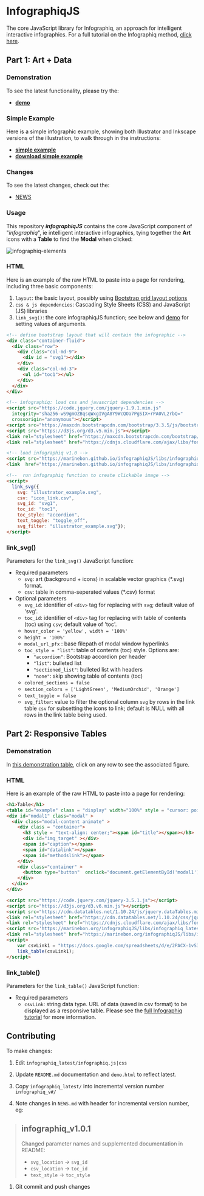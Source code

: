 # InfographiqJS

The core JavaScript library for Infographiq, an approach for intelligent interactive infographics. For a full tutorial on the Infographiq method, [click here](https://marinebon.org/infographiq/).

## Part 1: Art + Data

### Demonstration

To see the latest functionality, please try the:

- [**demo**](./demo.html)

### Simple Example

Here is a simple infographic example, showing both Illustrator and Inkscape versions of the illustration, to walk through in the instructions:

- [**simple example**](infographiq_example/infographic.html)
- [**download simple example**](./infographiq_example.zip)

### Changes

To see the latest changes, check out the:

- [NEWS](./NEWS.html)

### Usage

This repository _**infographiqJS**_ contains the core JavaScript component of "_infographiq_", ie intelligent interactive infographics, tying together the **Art** icons with a **Table** to find the **Modal** when clicked:

<!--
infographiq-elements - Google Drawing
- Edit: https://docs.google.com/drawings/d/1i0gjyNsWqqTKJqDJ5SPbqHJLWer0OVcuvhySt2ZGgwk/edit
-->

<img src="https://docs.google.com/drawings/d/1i0gjyNsWqqTKJqDJ5SPbqHJLWer0OVcuvhySt2ZGgwk/export/svg" alt="infographiq-elements">


### HTML

Here is an example of the raw HTML to paste into a page for rendering, including three basic components:

1. `layout`: the basic layout, possibly using [Bootstrap grid layout options](https://getbootstrap.com/docs/3.3/css/#grid-options)
2. `css & js dependencies`: Cascading Style Sheets (CSS) and JavaScript (JS) libraries
3. `link_svg()`: the core infographiqJS function; see below and [demo](./demo.html) for setting values of arguments.

```html
<!-- define bootstrap layout that will contain the infographic -->
<div class="container-fluid">
  <div class="row">
    <div class="col-md-9">
      <div id = "svg1"></div>
    </div>
    <div class="col-md-3">
      <ul id="toc1"></ul>
    </div>
  </div>
</div>

<!-- infographiq: load css and javascript dependencies -->
<script src="https://code.jquery.com/jquery-1.9.1.min.js"
  integrity="sha256-wS9gmOZBqsqWxgIVgA8Y9WcQOa7PgSIX+rPA0VL2rbQ="
  crossorigin="anonymous"></script>
<script src="https://maxcdn.bootstrapcdn.com/bootstrap/3.3.5/js/bootstrap.min.js"></script>
<script src="https://d3js.org/d3.v5.min.js"></script>
<link rel="stylesheet" href="https://maxcdn.bootstrapcdn.com/bootstrap/3.3.5/css/bootstrap.min.css">
<link rel="stylesheet" href="https://cdnjs.cloudflare.com/ajax/libs/font-awesome/4.7.0/css/font-awesome.css" integrity="sha512-5A8nwdMOWrSz20fDsjczgUidUBR8liPYU+WymTZP1lmY9G6Oc7HlZv156XqnsgNUzTyMefFTcsFH/tnJE/+xBg==" crossorigin="anonymous" />

<!-- load infographiq v1.0 -->
<script src="https://marinebon.github.io/infographiqJS/libs/infographiq_latest/infographiq.js"></script>
<link  href="https://marinebon.github.io/infographiqJS/libs/infographiq_latest/infographiq.css" rel="stylesheet" />

<!--  run infographiq function to create clickable image -->
<script>
  link_svg({
    svg: "illustrator_example.svg", 
    csv: "icon_link.csv", 
    svg_id: "svg1", 
    toc_id: "toc1",
    toc_style: "accordion",
    text_toggle: "toggle_off",
    svg_filter: "illustrator_example.svg"});
</script>
```

### link_svg()

Parameters for the `link_svg()` JavaScript function:
- Required parameters
  - `svg`: art (background + icons) in scalable vector graphics (*.svg) format.
  - `csv`: table in comma-seperated values (*.csv) format
- Optional parameters
  - `svg_id`: identifier of `<div>` tag for replacing with `svg`; default value of 'svg'.
  - `toc_id`: identifier of `<div>` tag for replacing with table of contents (toc) using `csv`; default value of 'toc'.
  - `hover_color = 'yellow', width = '100%'`
  - `height = '100%'`
  - `modal_url_pfx` : base filepath of modal window hyperlinks
  - `toc_style = "list"`: table of contents (toc) style. Options are: 
    - `"accordion"`: Bootstrap accordion per header
    - `"list"`: bulleted list
    - `"sectioned_list"`: bulleted list with headers
    - `"none"`: skip showing table of contents (toc)
  - `colored_sections = false`
  - `section_colors = ['LightGreen', 'MediumOrchid', 'Orange']`
  - `text_toggle = false`
  - `svg_filter`: value to filter the optional column `svg` by rows in the link table `csv` for subsetting the icons to link; default is NULL with all rows in the link table being used. 

## Part 2: Responsive Tables

### Demonstration

In [this demonstration table](https://marinebon.org/infographiqJS/table_modalv1.html), click on any row to see the associated figure.

### HTML

Here is an example of the raw HTML to paste into a page for rendering:

``` html
<h1>Table</h1>
<table id="example" class = "display" width="100%" style = "cursor: pointer;"></table>
<div id="modal1" class="modal" >
  <div class="modal-content animate" >
    <div class = "container">
      <h3 style = "text-align: center;"><span id="title"></span></h3>
      <div id="img_target" ></div>
      <span id="caption"></span>
      <span id="datalink"></span>
      <span id="methodslink"></span>
    </div>
    <div class="container" >
      <button type="button"  onclick="document.getElementById('modal1').style.display='none'" class="closebtn">CLOSE</button>
    </div>
  </div>
</div>

<script src="https://code.jquery.com/jquery-3.5.1.js"></script>
<script src="https://d3js.org/d3.v6.min.js"></script>
<script src="https://cdn.datatables.net/1.10.24/js/jquery.dataTables.min.js"></script>
<link rel="stylesheet" href="https://cdn.datatables.net/1.10.24/css/jquery.dataTables.min.css">
<link rel="stylesheet" href="https://cdnjs.cloudflare.com/ajax/libs/font-awesome/5.11.0/css/all.min.css">
<script src='https://marinebon.org/infographiqJS/libs/infographiq_latest/infographiq.js'></script>
<link rel="stylesheet" href="https://marinebon.org/infographiqJS/libs/infographiq_latest/infographiq_table.css"> 
<script>
    var csvLink1 = "https://docs.google.com/spreadsheets/d/e/2PACX-1vS3WnWFSuZA3I6d16n9bJo33cd_3mL6_XVIf1CRbKzJM6NvLKs6B39-m6jfRfZyFr2lxGQ7dcN0MWxl/pub?gid=0&single=true&output=csv";
    link_table(csvLink1);
</script>
```
### link_table()

Parameters for the `link_table()` JavaScript function:
- Required parameters
  - `csvLink`: string data type. URL of data (saved in csv format) to be displayed as a responsive table. Please see the [full Infographiq tutorial](https://marinebon.org/infographiq/responsive-data-tables.html) for more information. 

## Contributing

To make changes:

1. Edit `infographiq_latest/infographiq.js|css`

1. Update `README.md` documentation and `demo.html` to reflect latest.

1. Copy `infographiq_latest/` into incremental version number `infographiq_v#/`

1. Note changes in `NEWS.md` with header for incremental version number, eg:
  >
  > ## infographiq_v1.0.1
  > 
  > Changed parameter names and supplemented documentation in README:
  > - `svg_location` -> `svg_id`
  > - `csv_location` -> `toc_id`
  > - `text_style`   -> `toc_style`

1. Git commit and push changes


